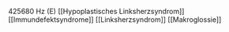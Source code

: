 425680 Hz (E)
[[Hypoplastisches Linksherzsyndrom]]
[[Immundefektsyndrome]]
[[Linksherzsyndrom]]
[[Makroglossie]]